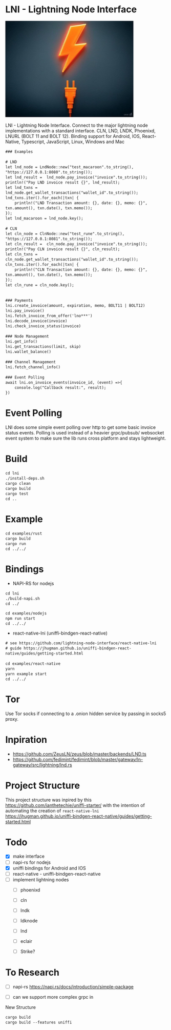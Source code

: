 LNI - Lightning Node Interface
==============================

<img src="./assets/logo.jpg" alt="logo" style="max-height: 300px;">

LNI - Lightning Node Interface. Connect to the major lightning node implementations with a standard interface. CLN, LND, LNDK, Phoenixd, LNURL (BOLT 11 and BOLT 12). Binding support for Android, IOS, React-Native, Typescript, JavaScript, Linux, Windows and Mac

```
### Examples

# LND
let lnd_node = LndNode::new("test_macaroon".to_string(), "https://127.0.0.1:8080".to_string());
let lnd_result =  lnd_node.pay_invoice("invoice".to_string());
println!("Pay LND invoice result {}", lnd_result);
let lnd_txns = lnd_node.get_wallet_transactions("wallet_id".to_string());
lnd_txns.iter().for_each(|txn| {
    println!("LND Transaction amount: {}, date: {}, memo: {}", txn.amount(), txn.date(), txn.memo()); 
});
let lnd_macaroon = lnd_node.key();

# CLN
let cln_node = ClnNode::new("test_rune".to_string(), "https://127.0.0.1:8081".to_string());
let cln_result =  cln_node.pay_invoice("invoice".to_string());
println!("Pay CLN invoice result {}", cln_result);
let cln_txns = cln_node.get_wallet_transactions("wallet_id".to_string());
cln_txns.iter().for_each(|txn| {
    println!("CLN Transaction amount: {}, date: {}, memo: {}", txn.amount(), txn.date(), txn.memo()); 
});
let cln_rune = cln_node.key();


### Payments
lni.create_invoice(amount, expiration, memo, BOLT11 | BOLT12)
lni.pay_invoice()
lni.fetch_invoice_from_offer('lno***')
lni.decode_invoice(invoice)
lni.check_invoice_status(invoice)

### Node Management
lni.get_info()
lni.get_transactions(limit, skip)
lni.wallet_balance()

### Channel Management
lni.fetch_channel_info()

### Event Polling
await lni.on_invoice_events(invoice_id, (event) =>{
    console.log("Callback result:", result);
})

```

Event Polling
============
LNI does some simple event polling over http to get some basic invoice status events. 
Polling is used instead of a heavier grpc/pubsub/ websocket event system to make sure the lib runs cross platform and stays lightweight.

Build
=======
```
cd lni
./install-deps.sh
cargo clean
cargo build
cargo test
cd ..
```

Example
========
```
cd examples/rust
cargo build
cargo run
cd ../../
```

Bindings
========
- NAPI-RS for nodejs
```
cd lni
./build-napi.sh
cd ../
```
```
cd examples/nodejs
npm run start
cd ../../
```
- react-native-lni (uniffi-bindgen-react-native)
```
# see https://github.com/lightning-node-interface/react-native-lni
# guide https://jhugman.github.io/uniffi-bindgen-react-native/guides/getting-started.html 

cd examples/react-native
yarn
yarn example start
cd ../../
```


Tor
===
Use Tor socks if connecting to a .onion hidden service by passing in socks5 proxy.


Inpiration
==========
- https://github.com/ZeusLN/zeus/blob/master/backends/LND.ts
- https://github.com/fedimint/fedimint/blob/master/gateway/ln-gateway/src/lightning/lnd.rs

Project Structure
==================
This project structure was inpired by this https://github.com/ianthetechie/uniffi-starter/ with the intention of 
automating the creation of `react-native-lni` https://jhugman.github.io/uniffi-bindgen-react-native/guides/getting-started.html 

Todo
====
- [X] make interface
- [ ] napi-rs for nodejs
- [X] uniffi bindings for Android and IOS
- [ ] react-native - uniffi-bindgen-react-native
- [ ] implement lightning nodes
    - [ ] phoenixd
    - [ ] cln
    - [ ] lndk
    - [ ] ldknode
    - [ ] lnd
    - [ ] eclair
    - [ ] Strike?


To Research
============
- [ ] napi-rs https://napi.rs/docs/introduction/simple-package
- [ ] can we support more complex grpc in 


New Structure
```
cargo build
cargo build --features uniffi
```